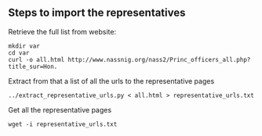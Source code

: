 ## Steps to import the representatives

Retrieve the full list from website:

    mkdir var
    cd var 
    curl -o all.html http://www.nassnig.org/nass2/Princ_officers_all.php?title_sur=Hon.

Extract from that a list of all the urls to the representative pages

    ../extract_representative_urls.py < all.html > representative_urls.txt

Get all the representative pages

    wget -i representative_urls.txt 

